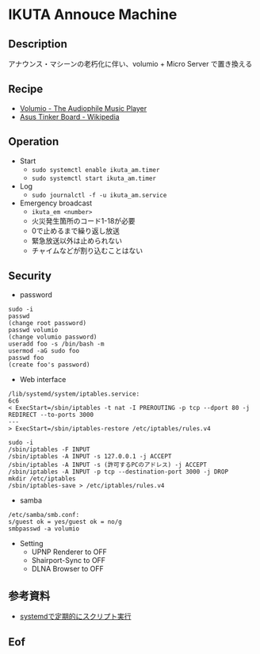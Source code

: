 # IKUTA Annouce Machine

## Description

アナウンス・マシーンの老朽化に伴い、volumio + Micro Server で置き換える

## Recipe

* [Volumio - The Audiophile Music Player](https://volumio.com/en/)
* [Asus Tinker Board - Wikipedia](https://en.wikipedia.org/wiki/Asus_Tinker_Board)

## Operation

* Start
  * `sudo systemctl enable ikuta_am.timer`
  * `sudo systemctl start ikuta_am.timer`
* Log
  * `sudo journalctl -f -u ikuta_am.service`
* Emergency broadcast
  * `ikuta_em <number>`
  * 火災発生箇所のコード1-18が必要
  * 0で止めるまで繰り返し放送
  * 緊急放送以外は止められない
  * チャイムなどが割り込むことはない

## Security

* password
```
sudo -i
passwd
(change root password)
passwd volumio
(change volumio password)
useradd foo -s /bin/bash -m
usermod -aG sudo foo
passwd foo
(create foo's password)
```
* Web interface
```
/lib/systemd/system/iptables.service:
6c6
< ExecStart=/sbin/iptables -t nat -I PREROUTING -p tcp --dport 80 -j REDIRECT --to-ports 3000
---
> ExecStart=/sbin/iptables-restore /etc/iptables/rules.v4

sudo -i
/sbin/iptables -F INPUT
/sbin/iptables -A INPUT -s 127.0.0.1 -j ACCEPT
/sbin/iptables -A INPUT -s (許可するPCのアドレス) -j ACCEPT
/sbin/iptables -A INPUT -p tcp --destination-port 3000 -j DROP
mkdir /etc/iptables
/sbin/iptables-save > /etc/iptables/rules.v4
```
* samba
```
/etc/samba/smb.conf:
s/guest ok = yes/guest ok = no/g
smbpasswd -a volumio
```
* Setting
    * UPNP Renderer to OFF
	* Shairport-Sync to OFF
	* DLNA Browser to OFF

## 参考資料

* [systemdで定期的にスクリプト実行](https://monomonotech.jp/kurage/raspberrypi/systemd_timer.html)

## Eof

